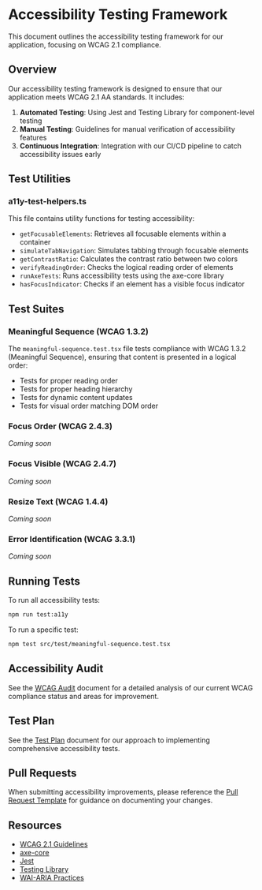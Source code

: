 # Accessibility Testing Framework

This document outlines the accessibility testing framework for our application, focusing on WCAG 2.1 compliance.

## Overview

Our accessibility testing framework is designed to ensure that our application meets WCAG 2.1 AA standards. It includes:

1. **Automated Testing**: Using Jest and Testing Library for component-level testing
2. **Manual Testing**: Guidelines for manual verification of accessibility features
3. **Continuous Integration**: Integration with our CI/CD pipeline to catch accessibility issues early

## Test Utilities

### a11y-test-helpers.ts

This file contains utility functions for testing accessibility:

- `getFocusableElements`: Retrieves all focusable elements within a container
- `simulateTabNavigation`: Simulates tabbing through focusable elements
- `getContrastRatio`: Calculates the contrast ratio between two colors
- `verifyReadingOrder`: Checks the logical reading order of elements
- `runAxeTests`: Runs accessibility tests using the axe-core library
- `hasFocusIndicator`: Checks if an element has a visible focus indicator

## Test Suites

### Meaningful Sequence (WCAG 1.3.2)

The `meaningful-sequence.test.tsx` file tests compliance with WCAG 1.3.2 (Meaningful Sequence), ensuring that content is presented in a logical order:

- Tests for proper reading order
- Tests for proper heading hierarchy
- Tests for dynamic content updates
- Tests for visual order matching DOM order

### Focus Order (WCAG 2.4.3)

*Coming soon*

### Focus Visible (WCAG 2.4.7)

*Coming soon*

### Resize Text (WCAG 1.4.4)

*Coming soon*

### Error Identification (WCAG 3.3.1)

*Coming soon*

## Running Tests

To run all accessibility tests:

```bash
npm run test:a11y
```

To run a specific test:

```bash
npm test src/test/meaningful-sequence.test.tsx
```

## Accessibility Audit

See the [WCAG Audit](./wcag-audit.md) document for a detailed analysis of our current WCAG compliance status and areas for improvement.

## Test Plan

See the [Test Plan](./test-plan.md) document for our approach to implementing comprehensive accessibility tests.

## Pull Requests

When submitting accessibility improvements, please reference the [Pull Request Template](./pull-request.md) for guidance on documenting your changes.

## Resources

- [WCAG 2.1 Guidelines](https://www.w3.org/TR/WCAG21/)
- [axe-core](https://github.com/dequelabs/axe-core)
- [Jest](https://jestjs.io/)
- [Testing Library](https://testing-library.com/)
- [WAI-ARIA Practices](https://www.w3.org/TR/wai-aria-practices-1.1/) 